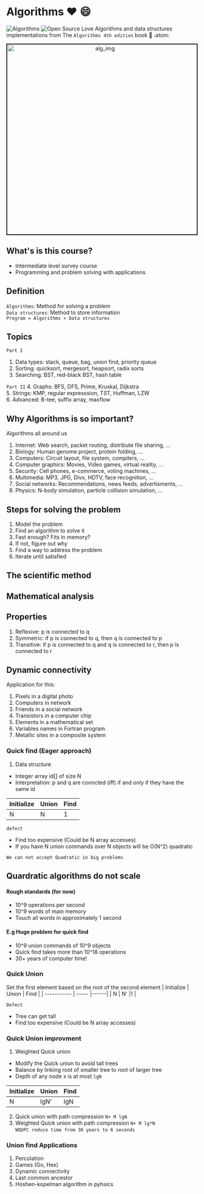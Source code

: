 # Algorithms :heart: :smile:
![Algorithms][alg-img]
![Open Source Love][Open-Source-img]
Algorithms and data structures implementations from The `Algorithms 4th edition` book :book: :atom:

<p align="center">
  <img src="https://www.technocrazed.com/wp-content/uploads/2015/12/Brick-wallaper-For-Background-28.jpg" alt="alg_img" width="500" border="2"/>
<p>

## What's is this course?
- Intermediate level survey course
- Programming and problem solving with applications


## Definition
`Algorithms`: Method for solving a problem  
`Data structures`: Method to store information  
`Program = Algorithms + Data structures` 


## Topics

`Part I`

1. Data types: stack, queue, bag, union find, priority queue  
2. Sorting: quicksort, mergesort, heapsort, radix sorts  
3. Searching: BST, red-black BST, hash table  

`Part II`
4. Graphs: BFS, DFS, Prime, Kruskal, Dijkstra  
5. Strings: KMP, regular expresssion, TST, Huffman, LZW  
6. Advanced: B-tee, suffix array, maxflow  

  
## Why Algorithms is so important?
Algorithms all around us  
1. Internet: Web search, packet routing, distribute file sharing, ...  
2. Biology: Human genome project, protein folding, ...  
3. Computers: Circuit layout, file system, compilers, ...  
4. Computer graphics: Movies, Video games, virtual reality, ...  
5. Security: Cell phones, e-commerce, voting machines, ...  
6. Multimedia: MP3, JPG, Divx, HDTV, face recognition, ...  
7. Social networks: Recommendations, news feeds, advertisments, ...  
8. Physics: N-body simulation, particle collision simulation, ...  


## Steps for solving the problem
1. Model the problem  
2. Find an algorithm to solve it  
3. Fast enough? Fits in memory?  
4. If not, figure out why  
5. Find a way to address the problem  
6. Iterate until satisfied  

## The scientific method
## Mathematical analysis

## Properties
1. Reflexive: p is connected to q  
2. Symmetric: if p is connected to q, then q is connected to p  
3. Transitive: if p is connected to q and q is connected to r, then p is connected to r

## Dynamic connectivity
Application for this:
1. Pixels in a digital photo  
2. Computers in network  
3. Friends in a social network  
4. Transistors in a computer chip  
5. Elements in a mathematical set  
6. Variables names in Fortran program  
7. Metallic sites in a composite system  


### Quick find (Eager approach)
1. Data structure
- Integer array id[] of size N  
- Interpretation: p and q are conncted (iff) if and only if they have the same id  

| Initialize  | Union | Find |
| ----------- | ----- |------|
| N           | N     |1     |

`defect` 
- Find too expensive (Could be N array accesses)  
- If you have N union commands over N objects will be O(N^2) quadratic  

`We can not accept Quadratic in big problems`

## Quardratic algorithms do not scale

#### Rough standards (for now)
- 10^9 operations per second  
- 10^9 words of main memory  
- Touch all words in approximately 1 second

#### E.g Huge problem for quick find
- 10^9 union commands of 10^9 objects  
- Quick find takes more than 10^18 operations  
- 30+ years of computer time!


### Quick Union
Set the first element based on the root of the second element
| Initialize  | Union | Find |
| ----------- | ----- |------|
| N           | N'    |1     |

`Defect`
- Tree can get tall  
- Find too expensive (Could be N array accesses)


### Quick Union improvment

1. Weighted Quick union

- Modify the Quick union to avoid tall trees  
- Balance by linking root of smaller tree to root of larger tree
- Depth of any node x is at most `lgN`

| Initialize  | Union | Find |
| ----------- | ----- |------|
| N           | lgN'  |lgN   |


2. Quick union with path compression `N+ M lgN`  
3. Weighted Quick union with path compression `N+ M lg*N`  
`WQUPC reduce time from 30 years to 6 seconds`

### Union find Applications
1. Percolation
2. Games (Go, Hex)
3. Dynamic connectivity
4. Last common ancestor
5. Hoshen-kopelman algorithm in pyhsics
































[Open-Source-img]: https://badges.frapsoft.com/os/v1/open-source.svg?v=103
[alg-img]: https://img.shields.io/static/v1?label=Data_Structure&message=Algorithms&color=blue&style=flat
